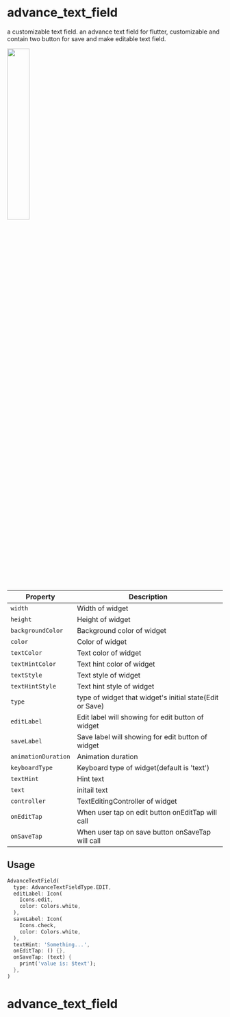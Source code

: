 
# advance_text_field

a customizable text field.
an advance text field for flutter, customizable and contain two button for save and make editable text field.

<img src="https://user-images.githubusercontent.com/32927238/109797078-40e97380-7c19-11eb-8e91-bec72b5bbffd.gif" width="32%">

| Property | Description |
| --- | --- |
| `width` | Width of widget |
| `height` | Height of widget |
| `backgroundColor` | Background color of widget |
| `color` | Color of widget |
| `textColor` | Text color of widget |
| `textHintColor` | Text hint color of widget |
| `textStyle` | Text style of widget |
| `textHintStyle` | Text hint style of widget |
| `type` | type of widget that widget's initial state(Edit or Save)|
| `editLabel` | Edit label will showing for edit button of widget |
| `saveLabel` | Save label will showing for edit button of widget |
| `animationDuration` | Animation duration |
| `keyboardType` | Keyboard type of widget(default is 'text') |
| `textHint` | Hint text |
| `text` | initail text |
| `controller` | TextEditingController of widget |
| `onEditTap` | When user tap on edit button onEditTap will call |
| `onSaveTap` | When user tap on save button onSaveTap will call  |



Usage
-----

```dart
AdvanceTextField(
  type: AdvanceTextFieldType.EDIT,
  editLabel: Icon(
    Icons.edit,
    color: Colors.white,
  ),
  saveLabel: Icon(
    Icons.check,
    color: Colors.white,
  ),
  textHint: 'Something...',
  onEditTap: () {},
  onSaveTap: (text) {
    print('value is: $text');
  },
)
```

# advance_text_field

